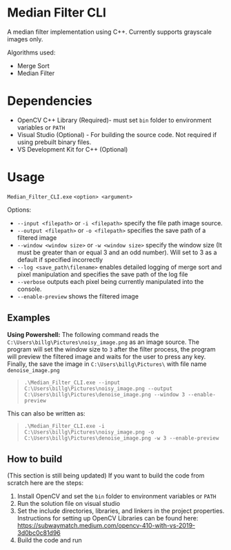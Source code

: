 ﻿# Median Filter CLI

A median filter implementation using C++. Currently supports grayscale images only.

Algorithms used:
 - Merge Sort
 - Median Filter

# Dependencies
 - OpenCV C++ Library (Required)- must set `bin` folder to environment variables or `PATH`
 - Visual Studio (Optional) - For building the source code. Not required if using prebuilt binary files.
 - VS Development Kit for C++ (Optional)

# Usage

`Median_Filter_CLI.exe` `<option> <argument>`

Options:
 - `--input <filepath>` or `-i <filepath>`  specify the file path image
   source.
 - `--output <filepath>` or `-o <filepath>`  specifies the save path of
   a filtered image
 - `--window <window size>` or `-w <window size>` specify the window
   size (It must be greater than or equal 3 and an odd number). Will set to 3 as
   a default if specified incorrectly
 - `--log <save_path\filename>` enables detailed logging of merge sort and pixel manipulation and specifies the save path of the log file
 - `--verbose` outputs each pixel being currently manipulated into the console.
 - `--enable-preview` shows the filtered image

## Examples 

**Using Powershell:**
The following command reads the `C:\Users\billg\Pictures\noisy_image.png` as an image source. The program will set the window size to `3` after the filter process, the program will preview the filtered image and waits for the user to press any key. Finally, the save the image in `C:\Users\billg\Pictures\` with file name 
`denoise_image.png`

> `.\Median_Filter_CLI.exe --input
> C:\Users\billg\Pictures\noisy_image.png --output
> C:\Users\billg\Pictures\denoise_image.png --window 3 --enable-preview`

This can also be written as:

> `.\Median_Filter_CLI.exe -i C:\Users\billg\Pictures\noisy_image.png -o
> C:\Users\billg\Pictures\denoise_image.png -w 3 --enable-preview`


## How to build
(This section is still being updated)
If you want to build the code from scratch here are the steps:

 1. Install OpenCV and set the `bin` folder to environment variables or `PATH`
 2. Run the solution file on visual studio
 3. Set the include directories, libraries, and linkers in the project properties.  Instructions for setting up OpenCV Libraries can be found here: https://subwaymatch.medium.com/opencv-410-with-vs-2019-3d0bc0c81d96
 4. Build the code and run

